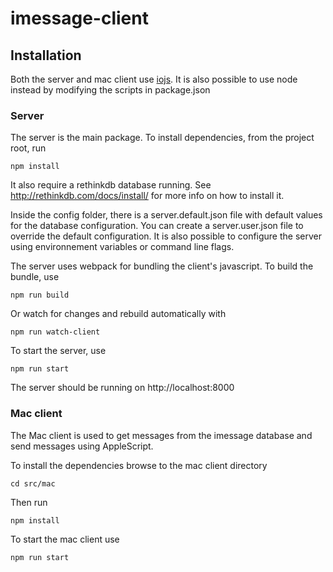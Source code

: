 # imessage-client

## Installation

Both the server and mac client use [iojs](https://iojs.org/en/index.html). It is also possible to use node instead by modifying the scripts in package.json

### Server

The server is the main package. To install dependencies, from the project root, run

    npm install

It also require a rethinkdb database running. See http://rethinkdb.com/docs/install/ for more info on how to install it.

Inside the config folder, there is a server.default.json file with default values for the database configuration. You can create a server.user.json file to override the default configuration. It is also possible to configure the server using environnement variables or command line flags.

The server uses webpack for bundling the client's javascript. To build the bundle, use

    npm run build

Or watch for changes and rebuild automatically with

    npm run watch-client
    
To start the server, use

    npm run start

The server should be running on http://localhost:8000

### Mac client

The Mac client is used to get messages from the imessage database and send messages using AppleScript.

To install the dependencies browse to the mac client directory

    cd src/mac
    
Then run

    npm install
    
To start the mac client use

    npm run start
    
